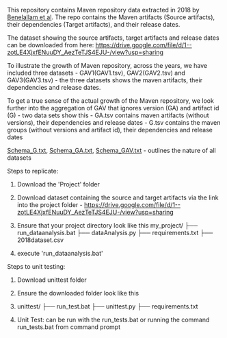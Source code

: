 

This repository contains Maven repository data extracted in 2018 by [Benelallam et al](https://ieeexplore.ieee.org/iel7/8804710/8816727/08816814.pdf). The repo contains the Maven artifacts (Source artifacts), their dependencies (Target artifacts), and their release dates. 

The dataset showing the source artifacts, target artifacts and release dates can be downloaded from here: https://drive.google.com/file/d/1--zotLE4XjxfENuuDY_AezTeTJS4EJU-/view?usp=sharing

To illustrate the growth of Maven repository, across the years, we have included three datasets -  GAV1(GAV1.tsv), GAV2(GAV2.tsv) and GAV3(GAV3.tsv) - the three datasets shows the maven artifacts, their dependencies and release dates.

To get a true sense of the actual growth of the Maven repository, we look further into the aggregation of GAV that ignores version (GA) and artifact id (G) - two data sets show this - GA.tsv contains maven artifacts (without versions), their dependencies and release dates
          - G.tsv contains the maven groups (without versions and artifact id), their dependencies and release dates

[Schema_G.txt](data/Schema_G.txt), [Schema_GA.txt](data/Schema_GA.txt), [Schema_GAV.txt](data/Schema_GAV)  - outlines the nature of all datasets



Steps to replicate:
1. Download the 'Project' folder
2. Download dataset containing the source and target artifacts via the link into the project folder - https://drive.google.com/file/d/1--zotLE4XjxfENuuDY_AezTeTJS4EJU-/view?usp=sharing
3. Ensure that your project directory look like this
my_project/
├── run_dataanalysis.bat
├── dataAnalysis.py
├── requirements.txt
├── 2018dataset.csv


5. execute 'run_dataanalysis.bat'

Steps to unit testing:
1. Download unittest folder
2. Ensure the downloaded folder look like this
3. unittest/
├── run_test.bat
├── unittest.py
├── requirements.txt

4. Unit Test: can be run with the run_tests.bat or running the command run_tests.bat from command prompt




